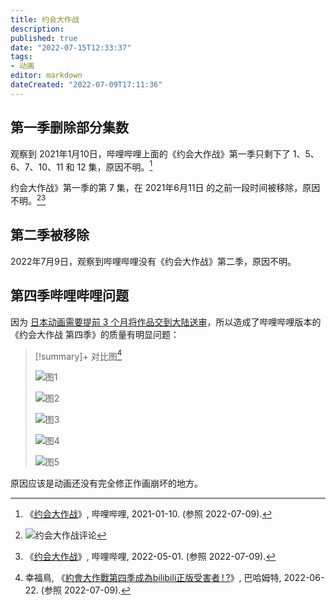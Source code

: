 ```yaml
---
title: 约会大作战
description:
published: true
date: "2022-07-15T12:33:37"
tags:
- 动画
editor: markdown
dateCreated: "2022-07-09T17:11:36"
---
```


## 第一季删除部分集数

观察到 2021年1月10日，哔哩哔哩上面的《约会大作战》第一季只剩下了 1、5、6、7、10、11 和 12 集，原因不明。[^20210110]

[^20210110]: 《[约会大作战](https://web.archive.org/web/20210110072025/https://www.bilibili.com/bangumi/play/ss4188/)》, 哔哩哔哩, 2021-01-10. (参照 2022-07-09).

约会大作战》第一季的第 7 集，在 2021年6月11日 的之前一段时间被移除，原因不明。[^image][^20220501]

[^image]: ![约会大作战评论](https://s3.tebi.io/ggame/video/约会大作战/约会大作战评论.webp)

[^20220501]: 《[约会大作战](https://web.archive.org/web/20220501013605/https://www.bilibili.com/bangumi/play/ss4188/)》, 哔哩哔哩, 2022-05-01. (参照 2022-07-09).

## 第二季被移除

2022年7月9日，观察到哔哩哔哩没有《约会大作战》第二季，原因不明。

## 第四季哔哩哔哩问题

因为 [日本动画需要提前 3 个月将作品交到大陆送审](/censorship/先审后播.md#日本动画制作计划被改变)，所以造成了哔哩哔哩版本的《约会大作战 第四季》的质量有明显问题：

> [!summary]+ 对比图[^5491356]
>
> ![图1](https://s3.tebi.io/ggame/video/约会大作战/1.jpg)
>
> ![图2](https://s3.tebi.io/ggame/video/约会大作战/2.jpg)
>
> ![图3](https://s3.tebi.io/ggame/video/约会大作战/3.jpg)
>
> ![图4](https://s3.tebi.io/ggame/video/约会大作战/4.jpg)
>
> ![图5](https://s3.tebi.io/ggame/video/约会大作战/5.jpg)

[^5491356]: 幸福鳥, 《[約會大作戰第四季成為bilibili正版受害者 ! ?](https://web.archive.org/web/20220709100132/https://home.gamer.com.tw/artwork.php?sn=5491356)》, 巴哈姆特, 2022-06-22. (参照 2022-07-09).

原因应该是动画还没有完全修正作画崩坏的地方。
